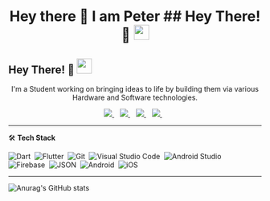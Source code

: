 <H1 align='center'>Hey there 👋 I am Peter ## Hey There! 🧡 <img src="https://raw.githubusercontent.com/aemmadi/aemmadi/master/wave.gif" width="30px"> </H1>



## Hey There! 🧡 <img src="https://raw.githubusercontent.com/aemmadi/aemmadi/master/wave.gif" width="30px">


<p align='center'>I'm a Student working on bringing ideas to life  by building them via various Hardware and Software technologies. </p>

  
<p align='center'>
<a href="mailto:clementpeter2000@gmail.com">
  <img src="https://img.shields.io/badge/email-%23D14836.svg?&style=for-the-badge&logo=gmail&logoColor=white" />
</a>&nbsp;&nbsp;
  
<a href="https://twitter.com/_carlos_dev">
  <img src="https://img.shields.io/badge/twitter-%231DA1F2.svg?&style=for-the-badge&logo=twitter&logoColor=white" />
</a>&nbsp;&nbsp;
  


<a href="https://carlosdev.hashnode.dev/">
  <img src="https://img.shields.io/badge/Hashnode-2962FF?style=for-the-badge&logo=hashnode&logoColor=white" />
</a>&nbsp;&nbsp;
  
<a href="https://www.linkedin.com/in/clement-peter-b704b21a9/">
  <img src="https://img.shields.io/badge/linkedin-%230077B5.svg?&style=for-the-badge&logo=linkedin&logoColor=white" />
</a>&nbsp;&nbsp;
  


</p>

---

🛠 <b>Tech Stack</b>

![Dart](https://img.shields.io/badge/Dart-05122A?style=flat&logo=dart&logoColor=29B6F6)&nbsp;
![Flutter](https://img.shields.io/badge/Flutter-05122A?style=flat&logo=flutter&logoColor=02569B)&nbsp;
![Git](https://img.shields.io/badge/-Git-05122A?style=flat&logo=git)&nbsp;
![Visual Studio Code](https://img.shields.io/badge/-Visual%20Studio%20Code-05122A?style=flat&logo=visual-studio-code&logoColor=007ACC)&nbsp;
![Android Studio](https://img.shields.io/badge/Android_Studio-3DDC84?style=flat&logo=android-studio&logoColor=white)&nbsp;
![Firebase](https://img.shields.io/badge/firebase-ffca28?style=flat&logo=firebase&logoColor=black)&nbsp;
![JSON](https://img.shields.io/badge/json-5E5C5C?style=flat&logo=json&logoColor=white)&nbsp;
![Android](https://img.shields.io/badge/Android-3DDC84?style=flat&logo=android&logoColor=white)&nbsp;
![iOS](https://img.shields.io/badge/iOS-000000?style=flat&logo=ios&logoColor=white)&nbsp;

---


<!---
ClementPeter/ClementPeter is a ✨ special ✨ repository because its `README.md` (this file) appears on your GitHub profile.
You can click the Preview link to take a look at your changes.
--->



![Anurag's GitHub stats](https://github-readme-stats.vercel.app/api?username=ClementPeter&hide=issues&show_icons=true)
